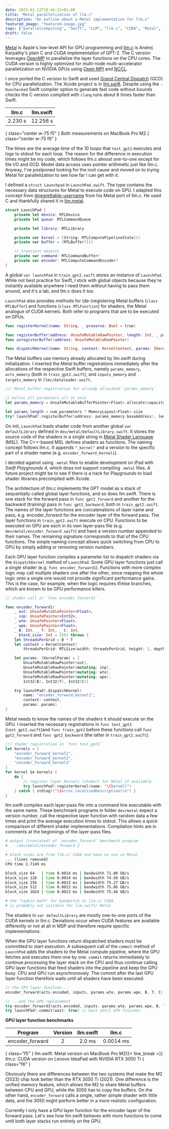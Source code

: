 ```yaml
---
date: 2025-01-12T19:44:21+01:00
title: "Metal parallelization of llm.c"
description: "An outline about a Metal implementation for llm.c"
featured_image: "featured-image.jpg"
tags: ["parallelcomputing", "Swift", "LLM", "llm.c", "CUDA", "Metal", "Apple", "macOS", "iOS"]
draft: false
---
```


[Metal](https://developer.apple.com/metal/) is Apple's low-level API for GPU programming and [llm.c](https://github.com/karpathy/llm.c) is Andrej Karpathy's plain C and CUDA implementation of GPT-2. The C version leverages [OpenMP](https://www.openmp.org/) to parallelize the layer functions on the CPU cores. The CUDA version is highly optimized for multi-node multi-accelerator parallelization on NVIDIA GPUs using [Open MPI](https://www.open-mpi.org/) and [NCCL](https://developer.nvidia.com/nccl).

I once ported the C version to Swift and used [Grand Central Dispatch](https://developer.apple.com/documentation/DISPATCH) (GCD) for CPU parallelization. The Xcode project is in [llm.swift](https://github.com/otabuzzman/llm.swift). Despite using the `-Ounchecked` Swift compiler option to generate fast code without bounds checks the C version compiled with `clang` runs about 6 times faster than Swift.

|llm.c|llm.swift|
|:---:|:---:|
|2.230 s|12.256 s|
{ class="center w-75 f5" }
Both measurements on MacBook Pro M2
{ class="center w-75 f6" }

The times are the average time of the 10 loops that `test_gpt2` executes and logs to stdout for each loop. The reason for the difference in execution times might be my code, which follows llm.c almost one-to-one except for file I/O and GCD. Model data access uses pointer arithmetic just like llm.c. Anyway, I've postponed looking for the root cause and moved on to trying Metal for parallelization to see how far I can get with it.

I defined a `struct Launchpad` in `LaunchPad.swift`. The type contains the necessary data structures for Metal to execute code on GPU. I adapted this concept from [@regrettable-username](https://github.com/regrettable-username) from his Metal port of llm.c. He used C and thankfully shared it in [llm.metal](https://github.com/regrettable-username/llm.metal).

  ```swift
  struct LaunchPad {
      private let device: MTLDevice
      private let queue: MTLCommandQueue

      private let library: MTLLibrary

      private var kernel = [String: MTLComputePipelineState]()
      private var buffer = [MTLBuffer?]()

      // transient objects
      private var command: MTLCommandBuffer?
      private var encoder: MTLComputeCommandEncoder?
  }
  ```

A global `var launchPad` in `train_gpt2.swift` stores an instance of `LaunchPad`. While not best practice for Swift, I stick with global objects because they're instantly available anywhere I need them without having to pass them around, and it's a lab, and llm.c does it too.


`LaunchPad` also provides methods for (de-)registering Metal buffers (`class MTLBuffer`) and functions (`class MTLFunction`) for shaders, the Metal analogue of CUDA kernels. Both refer to programs that are to be executed on GPUs.

  ```swift
  func registerKernel(name: String, _ preserve: Bool = true)

  func registerBuffer(address: UnsafeMutableRawPointer, length: Int, _ preserve: Bool = true)
  func unregisterBuffer(address: UnsafeMutableRawPointer)

  func dispatchKernel(name: String, context: KernelContext, params: [KernelParam])
  ```

The Metal buffers use memory already allocated by llm.swift during initialization. I inserted the Metal buffer registrations immediately after the allocations of the respective Swift buffers, namely `params_memory`, `acts_memory` (both in `train_gpt2.swift`), and `inputs_memory` and `targets_memory` in `llmc/dataloader.swift`.

  ```swift
  /// Metal buffer registration for already allocated `params_memory´

  // malloc all parameters all at once
  let params_memory = UnsafeMutableBufferPointer<Float>.allocate(capacity: num_parameters)

  let params_length = num_parameters * MemoryLayout<Float>.size
  try? launchPad?.registerBuffer(address: params_memory.baseAddress!, length: params_length)
  ```

On init, `LaunchPad` loads shader code from another global `var defaultLibrary` defined in `dev/metal/DefaultLibrary.swift`. It stores the source code of the shaders in a single string in [Metal Shader Language](https://developer.apple.com/metal/Metal-Shading-Language-Specification.pdf) (MSL). The C++-based MSL defines shaders as functions. The naming concept follows llm.c. It appends `"_kernel"` and a version to the specific part of a shader name (e.g. `encoder_forward_kernel1`).

I decided against using `.metal` files to enable development on iPad with _Swift Playgrounds 4_, which does not support compiling `.metal` files. A future project might be to see if there is a hack for Playgrounds to load shader libraries precompiled with Xcode.

The architecture of llm.c implements the GPT model as a stack of sequentially called global layer functions, and so does llm.swift. There is one stack for the forward pass in `func gpt2_forward` and another for the backward (training) pass in `func gpt2_backward`, both in `train_gpt2.swift`. The names of the layer functions are concatenations of layer name and pass, e.g. encoder_forward for the encoder layer of the forward pass. The layer functions in `train_gpt2.swift` execute on CPU. Functions to be executed on GPU are each in its own layer-pass file (e.g. `dev/metal/encoder_forward.swift`) and have a version number appended to their names. The remaining signature corresponds to that of the CPU functions. The simple naming concept allows quick switching from CPU to GPU by simply adding or removing version numbers.

Each GPU layer function compiles a parameter list to dispatch shaders via the `dispatchKernel` method of `LaunchPad`. Some GPU layer functions just call a single shader (e.g. `func encoder_forward1`). Functions with more complex logic may call multiple shaders one after the other, since mapping the whole logic onto a single one would not provide significant performance gains. This is the case, for example, when the logic requires if/else branches, which are known to be GPU performance killers.

  ```swift
  // shader call in `func encoder_forward1´

  func encoder_forward1(
      _ out: UnsafeMutablePointer<Float>,
      _ inp: UnsafePointer<Int32>,
      _ wte: UnsafePointer<Float>,
      _ wpe: UnsafePointer<Float>,
      _ B: Int, _ T: Int, _ C: Int,
      _ block_size: Int = 256) throws {
      let threadsPerGrid = B * T
      let context = KernelContext(
          threadsPerGrid: MTLSize(width: threadsPerGrid, height: 1, depth: 1))
  
      let params: [KernelParam] = [
          UnsafeMutableRawPointer(out),
          UnsafeMutableRawPointer(mutating: inp),
          UnsafeMutableRawPointer(mutating: wte),
          UnsafeMutableRawPointer(mutating: wpe),
          Int32(B), Int32(T), Int32(C)]
  
      try launchPad?.dispatchKernel(
          name: "encoder_forward_kernel1",
          context: context,
          params: params)
  }
  ```

Metal needs to know the names of the shaders it should execute on the GPU. I inserted the necessary registrations in `func test_gpt2` (`test_gpt2.swift`)and `func train_gpt2` before these functions call `func gpt2_forward` and `func gpt2_backward` (the latter in `train_gpt2.swift`).

  ```swift
  /// shader registration in `func test_gpt2´
  let kernels = [
      "encoder_forward_kernel1",
      "encoder_forward_kernel2",
      "encoder_forward_kernel3"
  ]
  for kernel in kernels {
      do {
          // register layer kernels (shader) for Metal if available
          try launchPad?.registerKernel(name: "\(kernel)")
      } catch { stdlog?("\(error.localizedDescription)\n") }
  }

  ```

llm.swift compiles each layer-pass file into a command line executable with the same name. These benchmark programs in folder `dev/metal` expect a version number, call the respective layer function with random data a few times and print the average execution times to stdout. This allows a quick comparison of different shader implementations. Compilation hints are in comments at the beginnings of the layer-pass files.

  ```bash
  # output (truncated) of `encoder_forward´ benchmark program
  #   ./dev/metal/encoder_forward 2
  
  # block sizes are from llm.c/ CUDA and have no use in Metal
  ... (lines removed)
  CPU time 2.7149 ms

  block_size 64   | time 0.0014 ms | bandwidth 71.00 GB/s
  block_size 128  | time 0.0014 ms | bandwidth 74.50 GB/s
  block_size 256  | time 0.0013 ms | bandwidth 75.27 GB/s
  block_size 512  | time 0.0013 ms | bandwidth 75.86 GB/s
  block_size 1024 | time 0.0013 ms | bandwidth 75.44 GB/s
  
  # the "napkin math" for bandwitch in llm.c/ CUDA
  # is probably not suitable for llm.swift/ Metal
  ```

The shaders in `var defaultLibrary` are mostly one-to-one ports of the CUDA kernels in llm.c. Deviations occur when CUDA features are available differently or not at all in MSP and therefore require specific implementations.

When the GPU layer functions return dispatched shaders must be committed to start execution. A subsequent call of the `commit` method of `LaunchPad` adds the shaders to the Metal compute pipeline, where the GPU fetches and executes them one by one. `commit` returns immediately to continue processing the layer stack on the CPU and thus continue calling GPU layer functions that feed shaders into the pipeline and keep the GPU busy. CPU and GPU run asynchronously. The commit after the last GPU layer function therefore waits until all shaders have been executed.

  ```swift
  // the CPU layer function...
  encoder_forward(acts.encoded, inputs, params.wte, params.wpe, B, T, C)
  
  // ...and the GPU replacement
  try encoder_forward3(acts.encoded, inputs, params.wte, params.wpe, B, T, C)
  try launchPad?.commit(wait: true) // wait until GPU finishes
  ```

**GPU layer function benchmarks**

|Program|Version|llm.swift|llm.c|
|:---:|:---:|:---:|:---:|
|encoder_forward|2|2.0 ms|0.0014 ms|
{ class="f5" }
llm.swift: Metal version on MacBook Pro M2{{< line_break >}}
llm.c: CUDA version on Lenovo IdeaPad with NVIDIA RTX 3050 Ti
{ class="f6" }

Obviously there are differences between the two systems that make the M2 (2023) chip look better than the RTX 3050 Ti (2021). One difference is the unified memory feature, which allows the M2 to share Metal buffers between CPU and GPU, while the 3050 has to copy the buffers. On the other hand, `encoder_forward` calls a single, rather simple shader with little data, and the 3050 might perform better in a more realistic configuration.

Currently I only have a GPU layer function for the encoder layer of the forward pass. Let's see how llm.swift behaves with more functions to come until both layer stacks run entirely on the GPU.
